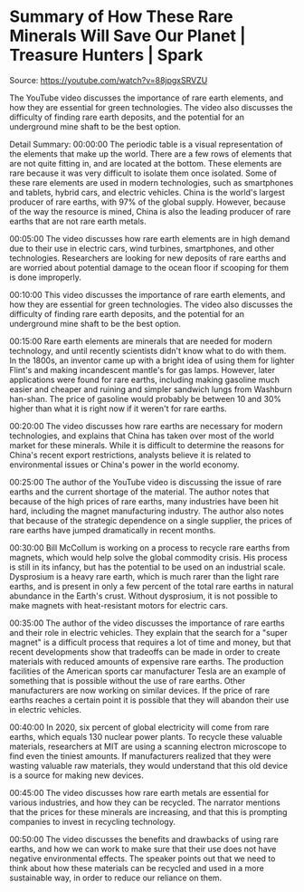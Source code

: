 # Summary of How These Rare Minerals Will Save Our Planet | Treasure Hunters | Spark

Source: https://youtube.com/watch?v=88jpgxSRVZU

The YouTube video discusses the importance of rare earth elements, and how they are essential for green technologies. The video also discusses the difficulty of finding rare earth deposits, and the potential for an underground mine shaft to be the best option.

Detail Summary: 
00:00:00
The periodic table is a visual representation of the elements that make up the world. There are a few rows of elements that are not quite fitting in, and are located at the bottom. These elements are rare because it was very difficult to isolate them once isolated. Some of these rare elements are used in modern technologies, such as smartphones and tablets, hybrid cars, and electric vehicles. China is the world's largest producer of rare earths, with 97% of the global supply. However, because of the way the resource is mined, China is also the leading producer of rare earths that are not rare earth metals.

00:05:00
The video discusses how rare earth elements are in high demand due to their use in electric cars, wind turbines, smartphones, and other technologies. Researchers are looking for new deposits of rare earths and are worried about potential damage to the ocean floor if scooping for them is done improperly.

00:10:00
This video discusses the importance of rare earth elements, and how they are essential for green technologies. The video also discusses the difficulty of finding rare earth deposits, and the potential for an underground mine shaft to be the best option.

00:15:00
Rare earth elements are minerals that are needed for modern technology, and until recently scientists didn't know what to do with them. In the 1800s, an inventor came up with a bright idea of using them for lighter Flint's and making incandescent mantle's for gas lamps. However, later applications were found for rare earths, including making gasoline much easier and cheaper and ruining and simpler sandwich lungs from Washburn han-shan. The price of gasoline would probably be between 10 and 30% higher than what it is right now if it weren't for rare earths.

00:20:00
The video discusses how rare earths are necessary for modern technologies, and explains that China has taken over most of the world market for these minerals. While it is difficult to determine the reasons for China's recent export restrictions, analysts believe it is related to environmental issues or China's power in the world economy.

00:25:00
The author of the YouTube video is discussing the issue of rare earths and the current shortage of the material. The author notes that because of the high prices of rare earths, many industries have been hit hard, including the magnet manufacturing industry. The author also notes that because of the strategic dependence on a single supplier, the prices of rare earths have jumped dramatically in recent months.

00:30:00
Bill McCollum is working on a process to recycle rare earths from magnets, which would help solve the global commodity crisis. His process is still in its infancy, but has the potential to be used on an industrial scale. Dysprosium is a heavy rare earth, which is much rarer than the light rare earths, and is present in only a few percent of the total rare earths in natural abundance in the Earth's crust. Without dysprosium, it is not possible to make magnets with heat-resistant motors for electric cars.

00:35:00
The author of the video discusses the importance of rare earths and their role in electric vehicles. They explain that the search for a "super magnet" is a difficult process that requires a lot of time and money, but that recent developments show that tradeoffs can be made in order to create materials with reduced amounts of expensive rare earths. The production facilities of the American sports car manufacturer Tesla are an example of something that is possible without the use of rare earths. Other manufacturers are now working on similar devices. If the price of rare earths reaches a certain point it is possible that they will abandon their use in electric vehicles.

00:40:00
In 2020, six percent of global electricity will come from rare earths, which equals 130 nuclear power plants. To recycle these valuable materials, researchers at MIT are using a scanning electron microscope to find even the tiniest amounts. If manufacturers realized that they were wasting valuable raw materials, they would understand that this old device is a source for making new devices.

00:45:00
The video discusses how rare earth metals are essential for various industries, and how they can be recycled. The narrator mentions that the prices for these minerals are increasing, and that this is prompting companies to invest in recycling technology.

00:50:00
The video discusses the benefits and drawbacks of using rare earths, and how we can work to make sure that their use does not have negative environmental effects. The speaker points out that we need to think about how these materials can be recycled and used in a more sustainable way, in order to reduce our reliance on them.

